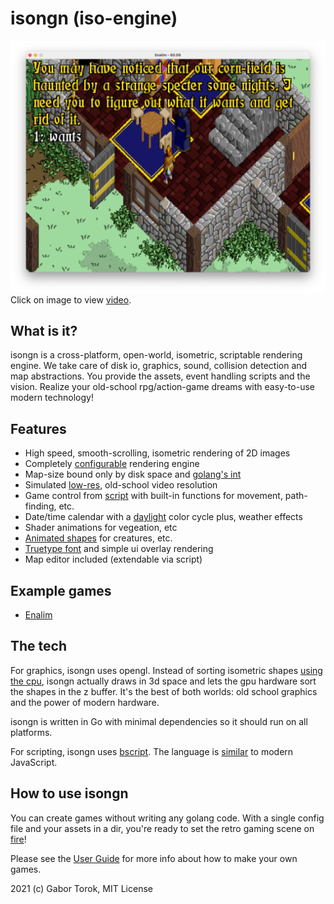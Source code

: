 # isongn (iso-engine)

[![IMAGE ALT TEXT HERE](/images/screen1.png)](https://youtu.be/lR5bW-GWPvs)
Click on image to view [video](https://youtu.be/lR5bW-GWPvs).

## What is it?

isongn is a cross-platform, open-world, isometric, scriptable rendering engine. We take care of disk io, graphics, sound, collision detection and map abstractions. You provide the assets, event handling scripts and the vision. Realize your old-school rpg/action-game dreams with easy-to-use modern technology!

## Features
- High speed, smooth-scrolling, isometric rendering of 2D images
- Completely [configurable](https://github.com/uzudil/enalim/blob/main/config.json#L51) rendering engine
- Map-size bound only by disk space and [golang's int](https://yourbasic.org/golang/max-min-int-uint/)
- Simulated [low-res](https://github.com/uzudil/enalim/blob/main/config.json#L12), old-school video resolution
- Game control from [script](https://github.com/uzudil/bscript) with built-in functions for movement, path-finding, etc.
- Date/time calendar with a [daylight](https://github.com/uzudil/enalim/blob/main/config.json#L22) color cycle plus, weather effects
- Shader animations for vegeation, etc
- [Animated shapes](https://github.com/uzudil/enalim/blob/main/config.json#L354) for creatures, etc.
- [Truetype font](https://github.com/uzudil/enalim/blob/main/config.json#L13) and simple ui overlay rendering
- Map editor included (extendable via script)

## Example games
- [Enalim](https://github.com/uzudil/enalim)

## The tech

For graphics, isongn uses opengl. Instead of sorting isometric shapes [using the cpu](https://shaunlebron.github.io/IsometricBlocks/), isongn actually draws in 3d space and lets the gpu hardware sort the shapes in the z buffer. It's the best of both worlds: old school graphics and the power of modern hardware.

isongn is written in Go with minimal dependencies so it should run on all platforms.

For scripting, isongn uses [bscript](https://github.com/uzudil/bscript). The language is [similar](https://github.com/uzudil/benji4000/wiki/LanguageFeatures) to modern JavaScript.

## How to use isongn

You can create games without writing any golang code. With a single config file and your assets in a dir, you're ready to set the retro gaming scene on [fire](https://uzudil.itch.io/the-curse-of-svaltfen)!

Please see the [User Guide](https://github.com/uzudil/isongn/wiki/Isongn-User-Guide) for more info about how to make your own games.

2021 (c) Gabor Torok, MIT License